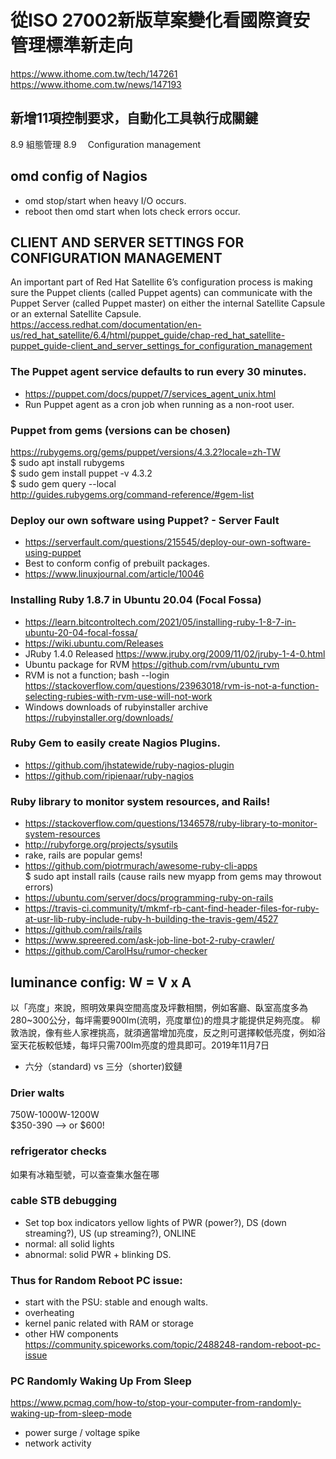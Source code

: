 # 從ISO 27002新版草案變化看國際資安管理標準新走向
https://www.ithome.com.tw/tech/147261 <br>
https://www.ithome.com.tw/news/147193
## 新增11項控制要求，自動化工具執行成關鍵
8.9	組態管理 8.9　	Configuration management
## omd config of Nagios
 - omd stop/start when heavy I/O occurs.
 - reboot then omd start when lots check errors occur.
## CLIENT AND SERVER SETTINGS FOR CONFIGURATION MANAGEMENT
An important part of Red Hat Satellite 6’s configuration process is making sure the Puppet clients (called Puppet agents) can communicate with the Puppet Server (called Puppet master) on either the internal Satellite Capsule or an external Satellite Capsule. <br>
https://access.redhat.com/documentation/en-us/red_hat_satellite/6.4/html/puppet_guide/chap-red_hat_satellite-puppet_guide-client_and_server_settings_for_configuration_management
### The Puppet agent service defaults to run every 30 minutes.
 - https://puppet.com/docs/puppet/7/services_agent_unix.html
 - Run Puppet agent as a cron job when running as a non-root user. 
### Puppet from gems (versions can be chosen)
https://rubygems.org/gems/puppet/versions/4.3.2?locale=zh-TW <br>
$ sudo apt install rubygems <br>
$ sudo gem install puppet -v 4.3.2 <br>
$ sudo gem query --local <br>
http://guides.rubygems.org/command-reference/#gem-list
### Deploy our own software using Puppet? - Server Fault
 - https://serverfault.com/questions/215545/deploy-our-own-software-using-puppet
 - Best to conform config of prebuilt packages.
 - https://www.linuxjournal.com/article/10046
### Installing Ruby 1.8.7 in Ubuntu 20.04 (Focal Fossa)
 - https://learn.bitcontroltech.com/2021/05/installing-ruby-1-8-7-in-ubuntu-20-04-focal-fossa/
 - https://wiki.ubuntu.com/Releases
 - JRuby 1.4.0 Released https://www.jruby.org/2009/11/02/jruby-1-4-0.html
 - Ubuntu package for RVM https://github.com/rvm/ubuntu_rvm
 - RVM is not a function; bash --login https://stackoverflow.com/questions/23963018/rvm-is-not-a-function-selecting-rubies-with-rvm-use-will-not-work
 - Windows downloads of rubyinstaller archive https://rubyinstaller.org/downloads/
### Ruby Gem to easily create Nagios Plugins.
 - https://github.com/jhstatewide/ruby-nagios-plugin
 - https://github.com/ripienaar/ruby-nagios
### Ruby library to monitor system resources, and Rails!
 - https://stackoverflow.com/questions/1346578/ruby-library-to-monitor-system-resources
 - http://rubyforge.org/projects/sysutils
 - rake, rails are popular gems!
 - https://github.com/piotrmurach/awesome-ruby-cli-apps
<br>$ sudo apt install rails
(cause rails new myapp from gems may throwout errors)
 - https://ubuntu.com/server/docs/programming-ruby-on-rails 
 - https://travis-ci.community/t/mkmf-rb-cant-find-header-files-for-ruby-at-usr-lib-ruby-include-ruby-h-building-the-travis-gem/4527
 - https://github.com/rails/rails
 - https://www.spreered.com/ask-job-line-bot-2-ruby-crawler/
 - https://github.com/CarolHsu/rumor-checker
## luminance config: W = V x A
以「亮度」來說，照明效果與空間高度及坪數相關，例如客廳、臥室高度多為280~300公分，每坪需要900lm(流明，亮度單位)的燈具才能提供足夠亮度。 柳敦浩說，像有些人家裡挑高，就須適當增加亮度，反之則可選擇較低亮度，例如浴室天花板較低矮，每坪只需700lm亮度的燈具即可。2019年11月7日
 - 六分（standard) vs 三分（shorter)鉸鏈 
### Drier walts 
750W-1000W-1200W <br>
$350-390 --> or $600!
### refrigerator checks
如果有冰箱型號，可以查查集水盤在哪
### cable STB debugging
 - Set top box indicators
yellow lights of PWR (power?), DS (down streaming?), US (up streaming?), ONLINE
 - normal: all solid lights
 - abnormal: solid PWR + blinking DS. 
### Thus for Random Reboot PC issue:
 - start with the PSU: stable and enough walts.
 - overheating 
 - kernel panic related with RAM or storage
 - other HW components
<br> https://community.spiceworks.com/topic/2488248-random-reboot-pc-issue
### PC Randomly Waking Up From Sleep
https://www.pcmag.com/how-to/stop-your-computer-from-randomly-waking-up-from-sleep-mode <br>
 - power surge / voltage spike
 - network activity 